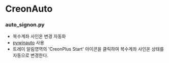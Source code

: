 # CreonAuto
### auto_signon.py
- 복수계좌 사인온 변경 자동화
- [pywinauto](https://pywinauto.readthedocs.io/) 사용
- 트레이 알림영역의 'CreonPlus Start' 아이콘을 클릭하여 복수계좌 사인온 상태를 자동으로 변경한다. 
